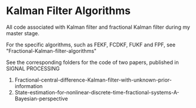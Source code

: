 # Kalman Filter Algorithms

All code associated with Kalman filter and fractional Kalman filter during my master stage.


For the specific algorithms, such as FEKF, FCDKF, FUKF and FPF, see "Fractional-Kalman-filter-algorithms"


See the corresponding folders for the code of two papers, published in SIGNAL PROCESSING
 1) Fractional-central-difference-Kalman-filter-with-unknown-prior-information
 2) State-estimation-for-nonlinear-discrete-time-fractional-systems-A-Bayesian-perspective
